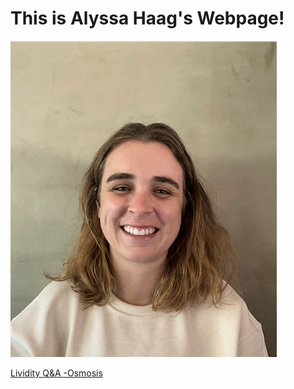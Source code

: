 # This is Alyssa Haag's Webpage!


![Me](/Pic.png)


[Lividity Q&A -Osmosis](https://www.osmosis.org/answers/lividity)
